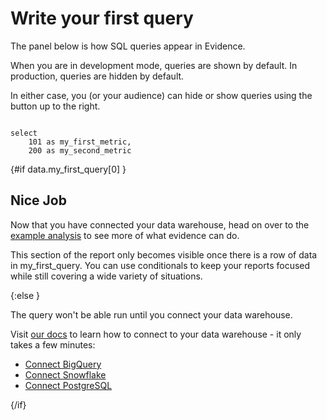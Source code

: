 # Write your first query

The panel below is how SQL queries appear in Evidence.

When you are in development mode, queries are shown by default. In production, queries are hidden by default.

In either case, you (or your audience) can hide or show queries using the button up to the right.

```my_first_query

select
    101 as my_first_metric,
    200 as my_second_metric

```

{#if data.my_first_query[0] }

## Nice Job

Now that you have connected your data warehouse, head on over to the [example analysis](/example) to see more of what evidence can do.

This section of the report only becomes visible once there is a row of data in my_first_query. You can use conditionals to keep your reports focused while still covering a wide variety of situations.

{:else }

The query won't be able run until you connect your data warehouse.

Visit <a href="https://docs.evidence.dev/getting-started/connect-data-warehouse" target="_blank">our docs</a> to learn how to connect to your data warehouse - it only takes a few minutes:
* <a href="https://docs.evidence.dev/getting-started/connect-data-warehouse#bigquery" target="_blank">Connect BigQuery</a>
* <a href="https://docs.evidence.dev/getting-started/connect-data-warehouse#snowflake" target="_blank">Connect Snowflake</a>
* <a href="https://docs.evidence.dev/getting-started/connect-data-warehouse#postgres" target="_blank">Connect PostgreSQL</a>

{/if}
